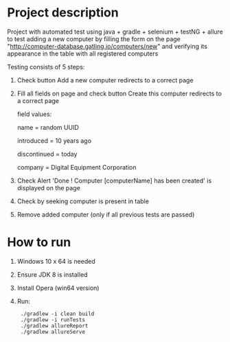 # Project description

Project with automated test using java + gradle + selenium + testNG + allure to test adding a new computer by filling the form on the page
"http://computer-database.gatling.io/computers/new" and verifying its appearance in the table with all registered
computers

Testing consists of 5 steps:
1. Check button Add a new computer redirects to a correct page
2. Fill all fields on page and check button Create this computer redirects to a correct page

    field values:

    name = random UUID

    introduced = 10 years ago

    discontinued = today

    company = Digital Equipment Corporation
3. Check Alert 'Done ! Computer [computerName] has been created' is displayed on the page
4. Check by seeking computer is present in table
5. Remove added computer (only if all previous tests are passed)
   
# How to run
1. Windows 10 x 64 is needed
2. Ensure JDK 8 is installed
3. Install Opera (win64 version)
4. Run:
   
        ./gradlew -i clean build 
        ./gradlew -i runTests   
        ./gradlew allureReport      
        ./gradlew allureServe
